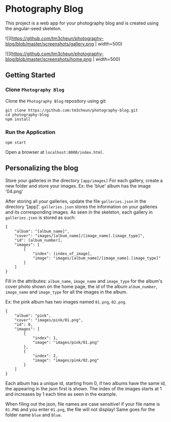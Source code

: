 # Photography Blog

This project is a web app for your photography blog and is created using the angular-seed skeleton.

![](https://github.com/tm3cheun/photography-blog/blob/master/screenshots/gallery.png | width=500)

![](https://github.com/tm3cheun/photography-blog/blob/master/screenshots/home.png | width=500)


## Getting Started

### Clone `Photography Blog`

Clone the `Photography Blog` repository using git:

```
git clone https://github.com:tm3cheun/photography-blog.git
cd photography-blog
npm install
```

### Run the Application

```
npm start
```

Open a browser at `localhost:8000/index.html`.

## Personalizing the blog

Store your galleries in the directory `[app/images]`
For each gallery, create a new folder and store your images.
Ex: the 'blue' album has the image '04.png'

After storing all your galleries, update the file `galleries.json` in the directory '[app]'.
`galleries.json` stores the information on your galleries and its corresponding images.
As seen in the skeleton, each gallery in `galleries.json` is stored as such:

```
{
	"album": "[album_name]",
	"cover": "images/[album_name]/[image_name].[image_type]",
	"id": [album_number],
	"images": [
		{
			"index": [index_of_image],
			"image": "images/[album_name]/[image_name].[image_type]"
		}
	]
}
```
Fill in the attributes: `album_name`, `image_name` and `image_type` for the album's cover photo shown on the home page, the id of the album `album_number`, `image_name` and `image_type` for all the images in the album.

Ex: the pink album has two images named `01.png`, `02.png`.
```
{
	"album": "pink",
	"cover": "images/pink/01.png",
	"id": 0,
	"images": [
		{
			"index": 1,
			"image": "images/pink/01.png"
		},
		{
			"index": 2,
			"image": "images/pink/02.png"
		}
	]
}
```
Each album has a unique id, starting from 0, if two albums have the same id, the appearing in the json first is shown. The index of the images starts at 1 and increases by 1 each time as seen in the example.

When filing out the json, file names are case sensitive! if your file name is `01.PNG` and you enter `01.png`, the file will not display! Same goes for the folder name `blue` and `Blue`.